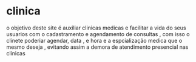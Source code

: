# clinica
o objetivo deste site é auxiliar clinicas medicas e facilitar a vida do seus usuarios com o cadastramento e agendamento de consultas , com isso o clinete poderiar agendar, data , e hora e a espcialização medica que o mesmo deseja , evitando assim a demora de atendimento presencial nas clinicas
